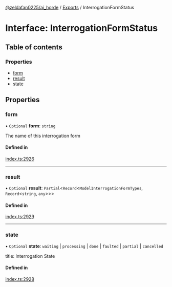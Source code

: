 [@zeldafan0225/ai_horde](../README.md) / [Exports](../modules.md) / InterrogationFormStatus

# Interface: InterrogationFormStatus

## Table of contents

### Properties

- [form](InterrogationFormStatus.md#form)
- [result](InterrogationFormStatus.md#result)
- [state](InterrogationFormStatus.md#state)

## Properties

### form

• `Optional` **form**: `string`

The name of this interrogation form

#### Defined in

[index.ts:2926](https://github.com/ZeldaFan0225/ai_horde/blob/f6fd59f/index.ts#L2926)

___

### result

• `Optional` **result**: `Partial`<`Record`<`ModelInterrogationFormTypes`, `Record`<`string`, `any`\>\>\>

#### Defined in

[index.ts:2929](https://github.com/ZeldaFan0225/ai_horde/blob/f6fd59f/index.ts#L2929)

___

### state

• `Optional` **state**: `waiting` \| `processing` \| `done` \| `faulted` \| `partial` \| `cancelled`

title: Interrogation State

#### Defined in

[index.ts:2928](https://github.com/ZeldaFan0225/ai_horde/blob/f6fd59f/index.ts#L2928)

